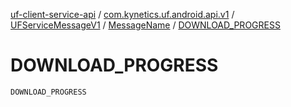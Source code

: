 [uf-client-service-api](../../../index.md) / [com.kynetics.uf.android.api.v1](../../index.md) / [UFServiceMessageV1](../index.md) / [MessageName](index.md) / [DOWNLOAD_PROGRESS](./-d-o-w-n-l-o-a-d_-p-r-o-g-r-e-s-s.md)

# DOWNLOAD_PROGRESS

`DOWNLOAD_PROGRESS`